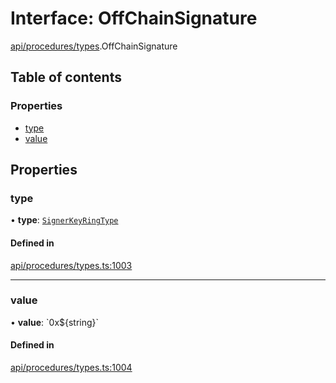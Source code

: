 # Interface: OffChainSignature

[api/procedures/types](../wiki/api.procedures.types).OffChainSignature

## Table of contents

### Properties

- [type](../wiki/api.procedures.types.OffChainSignature#type)
- [value](../wiki/api.procedures.types.OffChainSignature#value)

## Properties

### type

• **type**: [`SignerKeyRingType`](../wiki/api.procedures.types.SignerKeyRingType)

#### Defined in

[api/procedures/types.ts:1003](https://github.com/PolymeshAssociation/polymesh-sdk/blob/88db4a91/src/api/procedures/types.ts#L1003)

___

### value

• **value**: \`0x$\{string}\`

#### Defined in

[api/procedures/types.ts:1004](https://github.com/PolymeshAssociation/polymesh-sdk/blob/88db4a91/src/api/procedures/types.ts#L1004)
